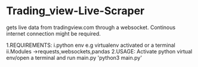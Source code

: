 # Trading_view-Live-Scraper
gets live data from tradingview.com through a websocket. Continous internet connection might be required.


1.REQUIREMENTS:
    i.python env e.g virtualenv activated or a terminal
    ii.Modules ->requests,websockets,pandas
2.USAGE:
    Activate python virtual env/open a terminal and run main.py 'python3 main.py'
